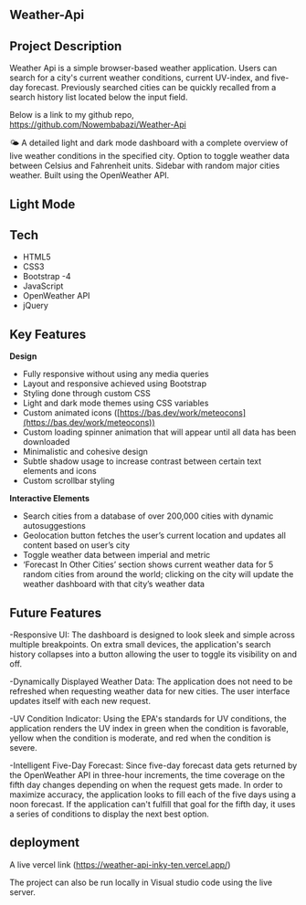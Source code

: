 ## Weather-Api

## Project Description
Weather Api is a simple browser-based weather application. Users can search for a city's current weather conditions, current UV-index, and five-day forecast. Previously searched cities can be quickly recalled from a search history list located below the input field.

Below is a link to my github repo,
https://github.com/Nowembabazi/Weather-Api

🌤️ A detailed light and dark mode dashboard with a complete overview of live weather conditions in the specified city. Option to toggle weather data between Celsius and Fahrenheit units. Sidebar with random major cities weather. Built using the OpenWeather API.

## Light Mode
<a href="https://github.com/Nowembabazi/Weather-Api" target="_blank"></a>



## Tech

- HTML5
- CSS3
- Bootstrap -4
- JavaScript
- OpenWeather API
- jQuery

## Key Features

**Design**

- Fully responsive without using any media queries
- Layout and responsive achieved using Bootstrap
- Styling done through custom CSS
- Light and dark mode themes using CSS variables
- Custom animated icons ([https://bas.dev/work/meteocons](https://bas.dev/work/meteocons))
- Custom loading spinner animation that will appear until all data has been downloaded
- Minimalistic and cohesive design
- Subtle shadow usage to increase contrast between certain text elements and icons
- Custom scrollbar styling

**Interactive Elements**

- Search cities from a database of over 200,000 cities with dynamic autosuggestions 
- Geolocation button fetches the user’s current location and updates all content based on user’s city
- Toggle weather data between imperial and metric
- ‘Forecast In Other Cities’ section shows current weather data for 5 random cities from around the world; clicking on the city will update the weather dashboard with that city’s weather data

## Future Features
-Responsive UI: The dashboard is designed to look sleek and simple across multiple breakpoints. On extra small devices, the application's search history collapses into a button allowing the user to toggle its visibility on and off.

-Dynamically Displayed Weather Data: The application does not need to be refreshed when requesting weather data for new cities. The user interface updates itself with each new request.

-UV Condition Indicator: Using the EPA's standards for UV conditions, the application renders the UV index in green when the condition is favorable, yellow when the condition is moderate, and red when the condition is severe.

-Intelligent Five-Day Forecast: Since five-day forecast data gets returned by the OpenWeather API in three-hour increments, the time coverage on the fifth day changes depending on when the request gets made. In order to maximize accuracy, the application looks to fill each of the five days using a noon forecast. If the application can't fulfill that goal for the fifth day, it uses a series of conditions to display the next best option.

## deployment 
A live vercel link
(https://weather-api-inky-ten.vercel.app/)

The project can also be run locally in Visual studio code using the live server.